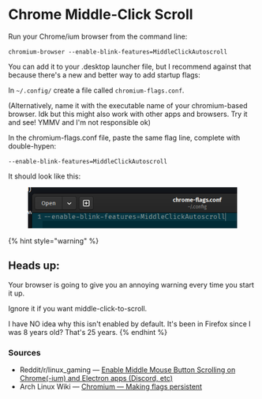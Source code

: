 # Chrome Middle-Click Scroll

Run your Chrome/ium browser from the command line:

```
chromium-browser --enable-blink-features=MiddleClickAutoscroll
```

You can add it to your .desktop launcher file, but I recommend against that because there's a new and better way to add startup flags:

In `~/.config/` create a file called `chromium-flags.conf`.

(Alternatively, name it with the executable name of your chromium-based browser. Idk but this might also work with other apps and browsers. Try it and see! YMMV and I'm not responsible ok)

In the chromium-flags.conf file, paste the same flag line, complete with double-hypen:

```
--enable-blink-features=MiddleClickAutoscroll
```

It should look like this:

<figure><img src="../.gitbook/assets/image.png" alt=""><figcaption></figcaption></figure>

{% hint style="warning" %}
## Heads up:

Your browser is going to give you an annoying warning every time you start it up.

Ignore it if you want middle-click-to-scroll.

I have NO idea why this isn't enabled by default. It's been in Firefox since I was 8 years old? That's 25 years.
{% endhint %}



### Sources

* Reddit/r/linux\_gaming — [Enable Middle Mouse Button Scrolling on Chrome(-ium) and Electron apps (Discord, etc)](https://www.reddit.com/r/linux_gaming/comments/w27h1o/linux_enable_middle_mouse_button_scrolling_on/)&#x20;
* Arch Linux Wiki — [Chromium — Making flags persistent](https://wiki.archlinux.org/title/Chromium#Making_flags_persistent)&#x20;
